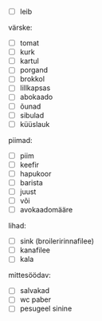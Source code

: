 
- [ ] leib

värske:
- [ ] tomat
- [ ] kurk
- [ ] kartul
- [ ] porgand
- [ ] brokkol
- [ ] lillkapsas
- [ ] abokaado
- [ ] õunad
- [ ] sibulad
- [ ] küüslauk

piimad:
- [ ] piim
- [ ] keefir
- [ ] hapukoor
- [ ] barista
- [ ] juust
- [ ] või
- [ ] avokaadomääre

lihad:
- [ ] sink (broileririnnafilee)
- [ ] kanafilee
- [ ] kala

mittesöödav:
- [ ] salvakad
- [ ] wc paber
- [ ] pesugeel sinine